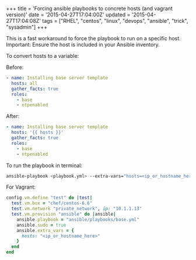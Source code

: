 +++
title = 'Forcing ansible playbooks to concrete hosts (and vagrant version)'
date = '2015-04-27T17:04:00Z'
updated = '2015-04-27T17:04:08Z'
tags = ["RHEL", "centos", "linux", "devops", "ansible", "trick", "sysadmin"]
+++

This is a fast workaround to force the playbook to run on a specific host. Important: Ensure the host is included in your Ansible inventory.

To convert hosts to a variable:

Before:
```yaml
- name: Installing base server template
  hosts: all
  gather_facts: true
  roles:
    - base
    - ntpenabled
```

After:
```yaml
- name: Installing base server template
  hosts: '{{ hosts }}'
  gather_facts: true
  roles:
    - base
    - ntpenabled
```

To run the playbook in terminal:
```bash
ansible-playbook <playbook.yml> --extra-vars="hosts=<ip_or_hostname_here>"
```

For Vagrant:
```ruby
config.vm.define "test" do |test|
  test.vm.box = "chef/centos-6.6"
  test.vm.network "private_network", ip: "10.1.1.13"
  test.vm.provision "ansible" do |ansible|
    ansible.playbook = "ansible/playbooks/base.yml"
    ansible.sudo = true
    ansible.extra_vars = {
      hosts: "<ip_or_hostname_here>"
    }
  end
end
```
